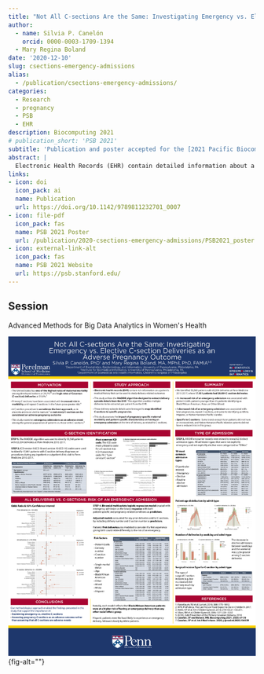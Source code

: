 ```yaml
---
title: "Not All C-sections Are the Same: Investigating Emergency vs. Elective C-section Deliveries as an Adverse Pregnancy Outcome"
author:
  - name: Silvia P. Canelón
    orcid: 0000-0003-1709-1394
  - Mary Regina Boland
date: '2020-12-10'
slug: csections-emergency-admissions
alias:
  - /publication/csections-emergency-admissions/
categories:
  - Research
  - pregnancy
  - PSB
  - EHR
description: Biocomputing 2021
# publication_short: 'PSB 2021'
subtitle: 'Publication and poster accepted for the [2021 Pacific Biocomputing Symposium](https://psb.stanford.edu/previous/psb21/). This study utilizes Electronic Health Record (EHR) data to assess the impact of pregnancy-specific maternal morbidity and patient-specific characteristics on experiencing an emergency admission at the time of delivery and its relationship to Cesarean section (C-section) deliveries'
abstract: |
  Electronic Health Records (EHR) contain detailed information about a patient’s medical history and can be helpful in understanding clinical outcomes among populations generally underrepresented in research, including pregnant individuals. A cesarean delivery is a clinical outcome often considered in studies as an adverse pregnancy outcome, when in reality there are circumstances in which a cesarean delivery is considered the safest or best choice given the patient’s medical history, situation, and comfort. Rather than consider all cesarean deliveries to be negative outcomes, it is important to examine other risk factors that may contribute to a cesarean delivery being an adverse event. Looking at emergency admissions can be a useful way to ascertain whether or not a cesarean delivery is part of an adverse event. This study utilizes EHR data from Penn Medicine to assess patient characteristics and pregnancy-related conditions as risk factors for an emergency admission at the time of delivery. After adjusting for pregnancy number and cesarean number for each patient, preterm birth increased risk of an emergency admission, and patients younger than 25, or identifying as Black/African American, Asian, or Other/Mixed, had an increased risk. Later pregnancies and repeat cesareans decreased the risk of an emergency delivery, and White, Hispanic, and Native Hawaiian/Pacific Islander patients were at decreased risk. The same risk factors and trends were found among cesarean deliveries, except that Asian patients did not have an increased risk, and Native Hawaiian/Pacific Islander patients did not have a reduced risk in this group.
links:
- icon: doi
  icon_pack: ai
  name: Publication
  url: https://doi.org/10.1142/9789811232701_0007
- icon: file-pdf
  icon_pack: fas
  name: PSB 2021 Poster
  url: /publication/2020-csections-emergency-admissions/PSB2021_poster.pdf
- icon: external-link-alt
  icon_pack: fas
  name: PSB 2021 Website
  url: https://psb.stanford.edu/
---
```


## Session

Advanced Methods for Big Data Analytics in Women's Health

![[2021 PSB Poster (letter)](PSB2021_poster_letter.pdf)](PSB2021_poster_letter.png){fig-alt=""}
